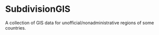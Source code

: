 # SubdivisionGIS
A collection of GIS data for unofficial/nonadministrative regions of some countries.
